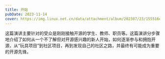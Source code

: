 ```yaml
---
title: 开始
pubDate: 2023-11-14
cover: https://img.linux.net.cn/data/attachment/album/202307/23/155516e1do4zwhw3htb1ss.jpg
---
```


这篇演讲主要针对的受众是刚刚接触开源的学生、教师、职员等。这篇演讲分步骤地介绍了如何从一个不了解但对开源感兴趣的新人开始，如何逐渐参与和拥抱开源，从“玩具项目”到社区项目，再到发现自己的社区之路，并最终有可能成为重要的开源先锋。
